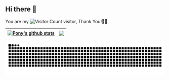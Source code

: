 
## Hi there 👋

You are my ![Visitor Count](https://vbr.nathanchung.dev/badge?page_id=ma-pony&style=#304CB2&logo=pythonanywhere) visitor, Thank You!🎉🎉



| <a href="https://github.com/anuraghazra/github-readme-stats"><img align="center" src="https://github-readme-stats.vercel.app/api?username=ma-pony&show_icons=true&include_all_commits=true&theme=flag-india&hide_border=true&count_private=true&cache_seconds=3600" alt="Pony's github stats" /></a> | <a href="https://github.com/anuraghazra/github-readme-stats"><img align="center" src="https://github-readme-stats.vercel.app/api/top-langs/?username=ma-pony&layout=compact&theme=flag-india&hide_border=true&cache_seconds=3600" /></a> |
| ------------- | ------------- |

<picture>
  <source media="(prefers-color-scheme: dark)" srcset="https://raw.githubusercontent.com/ma-pony/ma-pony/output/github-contribution-grid-snake-dark.svg">
  <source media="(prefers-color-scheme: light)" srcset="https://raw.githubusercontent.com/ma-pony/ma-pony/output/github-contribution-grid-snake.svg">
  <img alt="github contribution grid snake animation" src="https://raw.githubusercontent.com/ma-pony/ma-pony/output/github-contribution-grid-snake.svg">
</picture>

<!--
**ma-pony/ma-pony** is a ✨ _special_ ✨ repository because its `README.md` (this file) appears on your GitHub profile.

Here are some ideas to get you started:

- 🔭 I’m currently working on ...
- 🌱 I’m currently learning ...
- 👯 I’m looking to collaborate on ...
- 🤔 I’m looking for help with ...
- 💬 Ask me about ...
- 📫 How to reach me: ...
- 😄 Pronouns: ...
- ⚡ Fun fact: ...
-->
